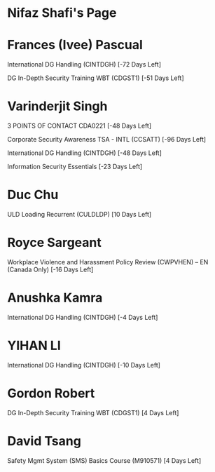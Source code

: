 # Nifaz Shafi's Page




# Frances (Ivee) Pascual


International DG Handling (CINTDGH) [-72 Days Left]

DG In-Depth Security Training WBT (CDGST1) [-51 Days Left]



# Varinderjit Singh


3 POINTS OF CONTACT CDA0221 [-48 Days Left]

Corporate Security Awareness TSA - INTL (CCSATT) [-96 Days Left]

International DG Handling (CINTDGH) [-48 Days Left]

Information Security Essentials [-23 Days Left]



# Duc Chu


ULD Loading Recurrent (CULDLDP) [10 Days Left]



# Royce Sargeant


Workplace Violence and Harassment Policy Review (CWPVHEN) – EN (Canada Only) [-16 Days Left]



# Anushka Kamra


International DG Handling (CINTDGH) [-4 Days Left]



# YIHAN LI


International DG Handling (CINTDGH) [-10 Days Left]



# Gordon Robert


DG In-Depth Security Training WBT (CDGST1) [4 Days Left]



# David Tsang


Safety Mgmt System (SMS) Basics Course (M910571) [4 Days Left]



